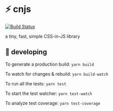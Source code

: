 # :zap: cnjs

[![Build Status](https://travis-ci.org/reid47/cnjs.svg?branch=master)](https://travis-ci.org/reid47/cnjs)

a tiny, fast, simple CSS-in-JS library

## :wrench: developing

To generate a production build: `yarn build`

To watch for changes & rebuild: `yarn build-watch`

To run all the tests: `yarn test`

To start the test watcher: `yarn test-watch`

To analyze test coverage: `yarn test-coverage`
